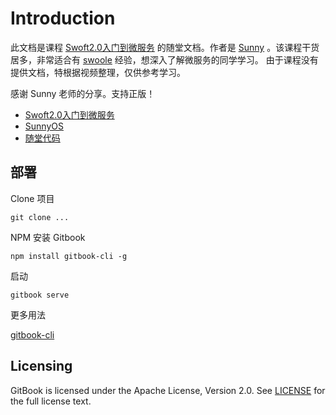 # Introduction

此文档是课程 [Swoft2.0入门到微服务](https://study.163.com/course/introduction.htm?courseId=1006515006#/courseDetail?tab=1) 的随堂文档。作者是 [Sunny](http://www.sunnyos.com/)
。该课程干货居多，非常适合有 [swoole](https://www.swoole.com/) 经验，想深入了解微服务的同学学习。
由于课程没有提供文档，特根据视频整理，仅供参考学习。

感谢 Sunny 老师的分享。支持正版！

- [Swoft2.0入门到微服务](https://study.163.com/course/introduction.htm?courseId=1006515006)
- [SunnyOS](http://www.sunnyos.com/)
- [随堂代码](https://github.com/sunnyos/swoft2.0-course-code)

## 部署

Clone 项目

```$xslt
git clone ...
```

NPM 安装 Gitbook

```$xslt
npm install gitbook-cli -g
```

启动

```$xslt
gitbook serve
```

更多用法

[gitbook-cli](https://github.com/GitbookIO/gitbook-cli)

## Licensing

GitBook is licensed under the Apache License, Version 2.0. See [LICENSE](LICENSE) for the full license text.
